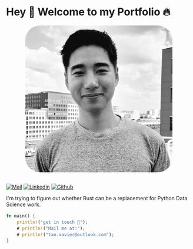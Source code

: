 
# Hey 🤗 Welcome to my Portfolio 🔥

<img alt="me" src="me.jpeg" style="border-radius:10%; margin-left: auto; margin-top: 1em; margin-right: auto; display: block" width="400" />

<br/>

[![Mail](https://img.shields.io/badge/tao.xavier@outlook.com-EA4335?logo=gmail&logoColor=white)](mailto:tao.xavier@outlook.com)
[![Linkedin](https://img.shields.io/badge/Haixuan_Xavier_Tao-0077B5?logo=linkedin&logoColor=white)](https://www.linkedin.com/in/haixuan-xavier-tao-7460b1102/)
[![Github](https://img.shields.io/badge/HaixuanTao-fff?logo=github&logoColor=black)](https://github.com/haixuanTao)



I'm trying to figure out whether Rust can be a replacement for Python Data Science work.

```rust
fn main() {
	println!("get in touch 👋");
	# println!("Mail me at:");
	# println!("tao.xavier@outlook.com");
}
```